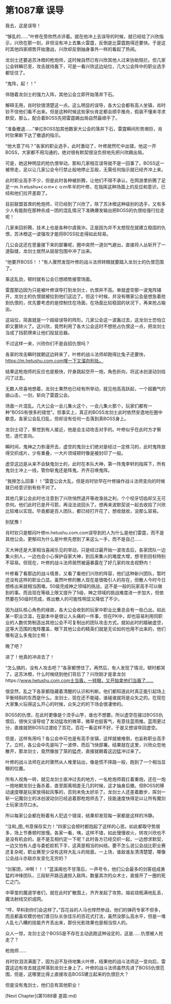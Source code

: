 # 第1087章 误导

我去，这是误导！

“够乱的……”叶修在旁欣然点评着。就在他冲上去误导的时候，就已经给了兴欣指示，兴欣在那一刻，非但没有冲上去集火雷霆，反倒是比雷霆跑得还要快。于是这时其他四家顺势开始激战，兴欣却反倒抽身事外一样的看起了热闹。

龙剑士还要追苏沐橙的枪炮师，这时候自然已有兴欣其他人过来协助阻拦。但几家公会转瞬已至，攻击就待轰下，可是一看兴欣这边站位，几大公会阵中的职业选手都怔住了。

“鬼阵，起！！”

伴随着龙剑士的强力入阵，其他公会立即开始落井下石。

解释无用，肖时钦很清楚这一点。这么明显的误导，各大公会都有高人坐镇，肖时钦不信他们看不出来。但是这种时候这些家伙肯定都会顺手推舟，假装不懂来寻求默契，那么，配合着BOSS先把雷霆踢出局自然最顺手了。

“准备撤退……”单扛BOSS加其他数家大公会的落井下石，雷霆瞬间形势艰巨，肖时钦果断下达了撤退的指示。

“他大意了吗？”各家的职业选手，此时激动了，叶修居然忙中出错，他这一开BOSS，大家都不用沟通的，绝对很有默契很没负担地先把兴欣踢出局。

可是，她这种明显的抢仇恨举动，那和几家相互误导就不是一回事了。BOSS这一被带走，足以让几家公会令行禁止般地停止互殴，无需任何指示就已经齐冲上来。

此时职业高手不少，但是此时各种被折腾，让他们不得不承认，在网游里折腾了足足一m.ｈetushu•cｏm•ｃｏｍ年半的叶修，在指挥这种场面上的反应和意识，已经和他们拉开差距了。

目前联盟首席的枪炮师，可已经到了兴欣了。除了苏沐橙这种级别的选手，又有多少人有能耐在那种杀成一团的混乱情况下准确爆发输出把BOSS的仇恨给强行拉走呢！

几家来回折腾，技术上也是各种尔虞我诈。正是因为并不太想现在就建立稳固的仇恨，苏沐橙这一波强攻才能将BOSS拉走得如此轻易。

几公会这还在思量接下来的部署呢，圈中突然一道剑气避出，直接将人丛斩开了一道裂缝，龙剑士居然从层层包围中冲了出来。

“他要开BOSS！！”有人骤然发现叶修的战斗法师转眼就要踏入龙剑士的仇恨范围了。

乘这乱劲，顿时就有公会已想顺势接管场面。

雷霆那边因为只是被叶修误导打到龙剑士，仇恨并不高。单就虚空那一波鬼阵铺开，龙剑士的仇恨就被拉到他们这边了。但这个时候，并没有哪家公会是想急着抢到仇恨的，优先要考虑的是控制住在场面，在场面比较稳固的状况下，再来抢占输出。

这站位，简直就是一个超级误导的阵形。几家公会这一波轰过去，这龙剑士恐怕立即又要转火了。这兴欣，竟然利用了各大公会这时不想抢占仇恨这一点，把龙剑士当成了挡箭牌来让他们投鼠忌器。

不过这样一来，兴欣你们不是自招仇恨吗？

各家的攻击瞬时就朝这边转来了，叶修的战斗法师却跑得比兔子还要快，https://m.hetushu.com.com嗖一下又溜向别处。

结果这枪炮师的反应也是极快，拧身跳起空开一炮，角色折向，将这冰创波动剑给闪了过去。

无数人欣喜地想着，龙剑士果然也已经有所举动，就见他高高跃起，一个超霸气的崩山击，一剑，斩向了雷霆公会。

场面一片混乱。几大公会一会儿集火这个，一会儿集火那个，玩家们都有一种“BOSS有很多的错觉”。但事实上，真正的BOSS龙剑士此时依然安逸地在圈中歇息。各家公会乱归乱，但却没有任何一击落到真BOSS身上。

龙剑士动了，察觉到有人接近，他是会主动攻击对手的。叶修似乎在此时方才察觉，连忙变向。

瞬时间，鬼神之力弥漫开去，虚空的鬼剑士们绝对是经过一定练习的，此时鬼阵放得交织成片，少有重叠，一大片领域顿时像是被封印了一般。

虚空这边是从来不会缺鬼剑士的，此时在本队大神，第一阵鬼李轩的指挥下，所有鬼剑士冲上一线，管你斩鬼还是阵鬼，齐齐召唤鬼阵。

“我擦怎么回事！！”雷霆公会大乱，但是肖时钦早在叶修操作战斗法师变向的时候就已经意识到有些不对了。

其他几家公会此时也注意到了兴欣悄然退开等收渔翁之利，个个咬牙切齿却又无可奈何。他们此时已是开弓箭，再没法说回头了。想再来波默契说一起去收拾了兴欣比较难以实现。毕竟都是百人团队，都已经打开花了，想收就收，没那么容易。

别犹豫！

肖时钦只是郁闷叶修m.hetushu.com.com误导到的人为什么是他们雷霆，而不是其他公会。更郁闷为什么是叶修先想到了来这么一手，而不是自己……

灭大神还是大家相当喜闻乐见的举动，只是经过最开始一波攻击后，各家团队一边集火别人，一边也会小心保护自家大神，到后来集火的难度大增，想寻到目标特别不容易。但现在，叶修的战斗法师居然被逼暴露在了好几家的攻击视野内！

叶修看了看那边的战斗情景，又看了看他们兴欣的阵容，他们这种新兴团队，暂时还没有这样的职业凸显。虽然叶修的散人现在是很吸引人的存在，但散人今时今日想练出来就相当困难。50级完成神之领域的挑战，这不是一般的玩家高手可以做到的事。而且现在等级上限又提升了5级，神之领域的挑战难度进一步加大，但依然要在50级时完成，练出散人的可能性明显又降低了不少。

因为战队核心角色的缘故，各大公会收到的玩家中职业比重总会有一些凸出。如此某一职业泛滥，在副本中是很让人头痛的一件事，但在PK中，却也容易利用同职业的人数优势制造出其他公会不可复制出的团队攻击方式。就如此时的踏破虚空，这等大范围的鬼阵覆盖，眼下其他公会的精英们就是无论如何也用不出来的，他们哪有这么多鬼剑士啊！

晚了吧？

进了！他真的冲进去了！

“怎么搞的，没有人攻击吧？”各家都愣住了。再然后，有人发现了情况，顿时都哭了。这苏沐橙，什么时候绕到他们背后了？兴欣刚才是拿龙剑https://www.hetushu.com.com士当盾，一转眼，又开始拿他们当盾了……

很显然，乱之下各家都隐藏着清醒的认识和判断。他们都知道此时真正能引起场上平衡倾斜的东西是什么。龙剑士，现在还不能碰，谁碰谁就将是众矢之的。在现在大家集火玩得这么开心的时候，众矢之的的下场会很凄惨的。

BOSS的仇恨，在此时更像是个烫手山竽，谁也不想要。所以虚空在接过BOSS仇恨后，很快又误导给了发动猛攻的微草，微草也挺客气，有意往蓝雨推。蓝雨更过分，直接就把BOSS过渡给了百花，百花一看这样不好，于是又想误导回虚空。

但是，这样有用吗？各公会中可也是有高手坐镇，这样就被难倒，也妄称职业高手了。立时，各公会中先是叫了一波停，而后飞快部署。结果就在这里，兴欣众忽地散开，那龙剑士，竟然像放了笼的猛虎，直接就朝着这边猛冲过来了。

叶修的战斗法师在此时骤然从人堆里钻出，像是慌不择路一般，跑到了一个相当显眼的位置。

所有人视角一转，就见龙剑士直冲过去的地方，一名枪炮师肩扛着重炮，还在一炮一炮地朝龙剑士轰杀着，直至距离相差无几的时候，这才抽身后撤。但BOSS的移动速度哪是玩家放得起风筝的，否则未免太好杀了。龙剑士人还差着数步，挥剑一斩一记魔剑士的冰创波动剑已经追着那枪炮师去了，技能速度快得足以让所有魔剑士玩家流尽口水。

所以每家公会都在盼着有人犯这个错误，结果却发现每一家都是这样的冷静。

“注和_图_书意保存实力！”四家公会顿时都抱起了这样的心思。如此都取守势居多，场上节奏顿时放慢。各家一看，咦，这样不错，如此慢慢收火，转攻兴欣也不是没有机会的。是不是互相约定一下呢？此时各方已经交织一起，一边想求默契，一边又怕有人虚与委蛇趁机下手，这真是相当的纠结。要不怎么说公会战比职业赛还复杂呢，职业赛至少没有这样大乱斗的局面，一上场，谁敌谁友清清楚楚，哪像公会战斗亦敌亦友变化无穷的？

“剑客团，冲啊！！！”蓝溪阁也不甘落后，一声号令，他们公会最多的剑客组成勇猛的冲锋团队，三段斩开路迅速掠入敌阵。数量其次的众术士，直接开了一圈的死亡之门。

中草堂的魔道学者们，就在此时扩散围上，齐齐发起了攻势。熔岩烧瓶满地乱丢，魔法射线交织成网。

“哼，早料到你们会这样了。”百花谷的人马也悍然参战，他们的弹药专家不但多，而且都喜欢模仿他们昔日队长张佳乐的百花式打法，虽然没那么高水平，但是一堆人乱七八糟的技能齐齐丢出来，那份光影效果也是相当惊人的。

众人一惊，龙剑士这个BOSS是不存在主动逃跑这种设定的，这是……仇恨被人抢走了？

枪炮师……

肖时钦泪流满面了，因为迫不及待地集火叶修，结果他的战斗法师这一变向后，雷霆这边有攻击就这样落到龙剑士身上了。叶修的战斗法师虽然先进了BOSS仇恨范围，但是，这哪里比得上直接攻击BOSS建立起来的仇恨巨大？

但是没有鬼剑士，他们总有其他职业！



[Next Chapter](第1088章 差距.md)